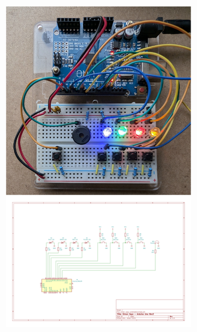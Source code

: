 ![Photo of project on a breadboard](/simon-says-schematics/simon-says-arduino.jpg)
![Schematics](/simon-says-schematics/simon-says-schematics.svg)

